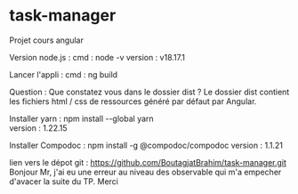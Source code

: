 # task-manager
Projet cours angular

Version node.js : 
    cmd : node -v 
    version : v18.17.1

Lancer l'appli :
    cmd : ng build

Question : Que constatez vous dans le dossier dist ?
Le dossier dist contient les fichiers html / css de ressources généré par défaut par Angular.

Installer yarn : npm install --global yarn  
    version : 1.22.15

Installer Compodoc :  npm install -g @compodoc/compodoc
    version : 1.1.21

lien vers le dépot git : https://github.com/BoutagjatBrahim/task-manager.git
Bonjour Mr, j'ai eu une erreur au niveau des observable qui m'a empecher d'avacer la suite du TP. Merci 
